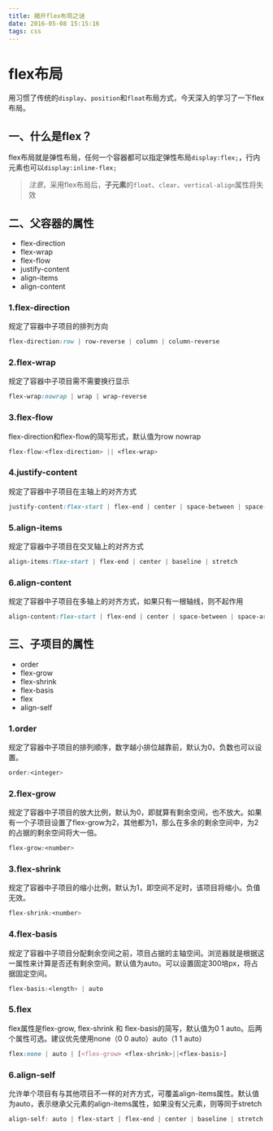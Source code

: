```yaml
---
title: 揭开flex布局之谜
date: 2016-05-08 15:15:16
tags: css
---
```

# flex布局
用习惯了传统的`display`、`position`和`float`布局方式，今天深入的学习了一下flex布局。
## 一、什么是flex？
flex布局就是弹性布局，任何一个容器都可以指定弹性布局`display:flex;`，行内元素也可以`display:inline-flex;`

> *注意*，采用flex布局后，**子元素**的`float`、`clear`、`vertical-align`属性将失效

## 二、父容器的属性
- flex-direction
- flex-wrap
- flex-flow
- justify-content
- align-items
- align-content
<!-- more -->

### 1.flex-direction
规定了容器中子项目的排列方向  

```css
flex-direction:row | row-reverse | column | column-reverse

```
### 2.flex-wrap
规定了容器中子项目需不需要换行显示  

```css
flex-wrap:nowrap | wrap | wrap-reverse

```
### 3.flex-flow
flex-direction和flex-flow的简写形式，默认值为row nowrap

```css
flex-flow:<flex-direction> || <flex-wrap>

```
### 4.justify-content
规定了容器中子项目在主轴上的对齐方式 

```css
justify-content:flex-start | flex-end | center | space-between | space-around

```
### 5.align-items
规定了容器中子项目在交叉轴上的对齐方式 

```css
align-items:flex-start | flex-end | center | baseline | stretch

```
### 6.align-content
规定了容器中子项目在多轴上的对齐方式，如果只有一根轴线，则不起作用

```css
align-content:flex-start | flex-end | center | space-between | space-around | stretch

```

## 三、子项目的属性
- order
- flex-grow
- flex-shrink
- flex-basis
- flex
- align-self

### 1.order
规定了容器中子项目的排列顺序，数字越小排位越靠前，默认为0，负数也可以设置。 

```css
order:<integer>

```
### 2.flex-grow
规定了容器中子项目的放大比例，默认为0，即就算有剩余空间，也不放大。如果有一个子项目设置了flex-grow为2，其他都为1，那么在多余的剩余空间中，为2的占据的剩余空间将大一倍。

```css
flex-grow:<number>

```
### 3.flex-shrink
规定了容器中子项目的缩小比例，默认为1，即空间不足时，该项目将缩小。负值无效。

```css
flex-shrink:<number>

```
### 4.flex-basis
规定了容器中子项目分配剩余空间之前，项目占据的主轴空间。浏览器就是根据这一属性来计算是否还有剩余空间。默认值为auto。可以设置固定300培px，将占据固定空间。

```css
flex-basis:<length> | auto
```
### 5.flex
flex属性是flex-grow, flex-shrink 和 flex-basis的简写，默认值为0 1 auto。后两个属性可选。建议优先使用none（0 0 auto）auto（1 1 auto）
```css
flex:none | auto | [<flex-grow> <flex-shrink>||<flex-basis>]
```
### 6.align-self
允许单个项目有与其他项目不一样的对齐方式，可覆盖align-items属性。默认值为auto，表示继承父元素的align-items属性，如果没有父元素，则等同于stretch

```css
align-self: auto | flex-start | flex-end | center | baseline | stretch
```